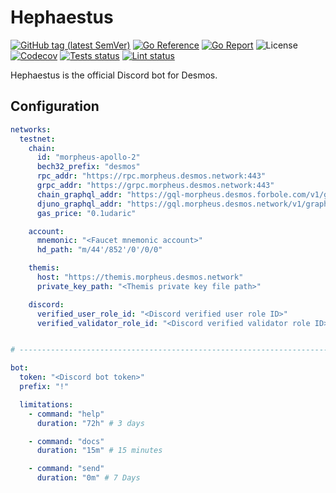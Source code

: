 # Hephaestus

[![GitHub tag (latest SemVer)](https://img.shields.io/github/v/tag/desmos-labs/hephaestus)](https://github.com/desmos-labs/hephaestus/releases)
[![Go Reference](https://pkg.go.dev/badge/github.com/desmos-labs/hephaestus/.svg)](https://pkg.go.dev/github.com/desmos-labs/hephaestus/)
[![Go Report](https://goreportcard.com/badge/github.com/desmos-labs/hephaestus)](https://goreportcard.com/report/github.com/desmos-labs/hephaestus)
![License](https://img.shields.io/github/license/desmos-labs/hephaestus.svg)
[![Codecov](https://codecov.io/gh/desmos-labs/hephaestus/branch/main/graph/badge.svg)](https://codecov.io/gh/desmos-labs/hephaestus/branch/main)
[![Tests status](https://github.com/desmos-labs/hephaestus/actions/workflows/test.yml/badge.svg?branch=main)](https://github.com/desmos-labs/hephaestus/actions/workflows/tests.yml?query=branch%3Amain)
[![Lint status](https://github.com/desmos-labs/hephaestus/actions/workflows/lint.yml/badge.svg?branch=main)](https://github.com/desmos-labs/hephaestus/actions/workflows/lint.yml?query=branch%3Amain)

Hephaestus is the official Discord bot for Desmos.

## Configuration
```yaml
networks:
  testnet:
    chain:
      id: "morpheus-apollo-2"
      bech32_prefix: "desmos"
      rpc_addr: "https://rpc.morpheus.desmos.network:443"
      grpc_addr: "https://grpc.morpheus.desmos.network:443"
      chain_graphql_addr: "https://gql-morpheus.desmos.forbole.com/v1/graphql"
      djuno_graphql_addr: "https://gql.morpheus.desmos.network/v1/graphql"
      gas_price: "0.1udaric"

    account:
      mnemonic: "<Faucet mnemonic account>"
      hd_path: "m/44'/852'/0'/0/0"

    themis:
      host: "https://themis.morpheus.desmos.network"
      private_key_path: "<Themis private key file path>"

    discord:
      verified_user_role_id: "<Discord verified user role ID>"
      verified_validator_role_id: "<Discord verified validator role ID>"


# ---------------------------------------------------------------------------------------------------------------

bot:
  token: "<Discord bot token>"
  prefix: "!"

  limitations:
    - command: "help"
      duration: "72h" # 3 days

    - command: "docs"
      duration: "15m" # 15 minutes

    - command: "send"
      duration: "0m" # 7 Days
```